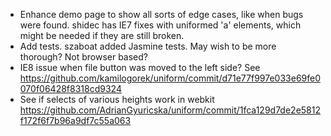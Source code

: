 * Enhance demo page to show all sorts of edge cases, like when bugs were
  found.  shidec has IE7 fixes with uniformed 'a' elements, which might
  be needed if they are still broken.
* Add tests.  szaboat added Jasmine tests.  May wish to be more thorough?
  Not browser based?
* IE8 issue when file button was moved to the left side?  See
  https://github.com/kamilogorek/uniform/commit/d71e77f997e033e69fe0070f06428f8318cd9324
* See if selects of various heights work in webkit
  https://github.com/AdrianGyuricska/uniform/commit/1fca129d7de2e5812f172f6f7b96a9df7c55a063
